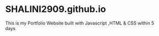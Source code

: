 # SHALINI2909.github.io

This is my Portfolio Website built with Javascript ,HTML & CSS within 5 days.

